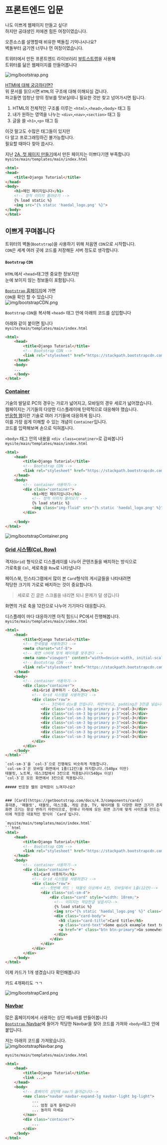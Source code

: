 # 프론트엔드 입문

나도 이쁘게 웹페이지 만들고 싶다!  
하지만 공대생인 저에겐 힘든 여정이였습니다.

오픈소스를 설명할때 비유한 벽돌집 기억나시나요?  
벽돌부터 굽기엔 너무나 먼 여정이였습니다.  

트위터에서 만든 프론트엔드 라이브러리 [부트스트랩](https://getbootstrap.com/)을 사용해  
트위터를 닮은 웹페이지를 만들어봅니다

![img/bootstrap.png](img/bootstrap.png)


[HTMl에 대해 궁금하다면?](https://developer.mozilla.org/ko/docs/Learn/HTML/Introduction_to_HTML/Getting_started)  
위 문서를 읽으시면 `HTML`의 구조에 대해 이해되실 겁니다.  
파고들면 엄청난 양의 정보를 맛보실테니 필요한 것만 찾고 넘어가시면 됩니다.  
1. HTML의 전체적인 구조롤 이루는 `<html>`,`<head>`,`<body>` 태그 등
2. 내가 원하는 영역을 나누는 `<div>`,`<nav>`,`<section>` 태그 등
3. 글을 쓸 `<h1>`,`<p>` 태그 등  

이것 말고도 수많은 태그들이 있지만  
다 알고 프로그래밍하긴 불가능합니다.  
필요할 때마다 찾아 씁시다.

지난 [2A. 첫 페이지 만들기](https://github.com/haedal-with-knu/djangoBootcamp/blob/master/firstPage.md)에서 만든 페이지는 이쁘다기엔 부족합니다
`mysite/main/templates/main/index.html`
```html
<html>
<head>
    <title>Django Tutorial</title>
</head>
<body>
    <h1>메인 페이지입니다</h1>
    <!-- 정적 이미지 불러오기 -->
    {% load static %}
    <img src="{% static 'haedal_logo.png' %}">
</body>
</html>
```

## 이쁘게 꾸며봅니다
트위터의 벽돌(`Bootstrap`)을 사용하기 위해 처음엔 `CDN`으로 시작합니다.  
`CDN`은 세계 여러 곳에 코드를 저장해둔 서버 정도로 생각합니다.  

#### `Bootstrap` `CDN`
`HTML`에서 `<head>`태그엔 중요한 정보지만   
눈에 보이지 않는 정보들이 포함됩니다.

[`Bootstrap` 홈페이지](https://getbootstrap.com/)에 가면  
`CDN`을 확인 할 수 있습니다  
![img/bootstrapCDN.png](img/bootstrapCDN.png)

`Bootstrap` `CDN`을 복사해 `<head>` 태그 안에 아래의 코드를 삽입합니다

아래와 같이 붙이면 됩니다  
`mysite/main/templates/main/index.html`
```html
<html>
    <head>
        <title>Django Tutorial</title>
        <!-- Bootstrap CDN -->
        <link rel="stylesheet" href="https://stackpath.bootstrapcdn.com/bootstrap/4.3.1/css/bootstrap.min.css" integrity="sha384-ggOyR0iXCbMQv3Xipma34MD+dH/1fQ784/j6cY/iJTQUOhcWr7x9JvoRxT2MZw1T" crossorigin="anonymous">
    </head>
    <body>
    ...
    </body>
</html>
```
### [Container](https://getbootstrap.com/docs/4.3/layout/overview/)
기술의 발달로 PC의 경우는 가로가 넓어지고, 모바일의 경우 세로가 넓어졌습니다.  
웹페이지는 기기들의 다양한 디스플레이에 탄력적으로 대응해야 했습니다.  
[반응형 웹](https://developers.google.com/web/fundamentals/design-and-ux/responsive/?hl=ko)이란 기술로 여러 기기들에 대응하게 됩니다.  
이를 가장 쉽게 이해할 수 있는 개념이 `Container`입니다.  
코드를 입력해보며 손으로 익혀봅니다.

`<body>` 태그 안의 내용을 `<div class=conatiner>`로 감싸봅니다
`mysite/main/templates/main/index.html`
```html
<html>
    <head>
        <title>Django Tutorial</title>
        <!-- Bootstrap CDN -->
        <link rel="stylesheet" href="https://stackpath.bootstrapcdn.com/bootstrap/4.3.1/css/bootstrap.min.css" integrity="sha384-ggOyR0iXCbMQv3Xipma34MD+dH/1fQ784/j6cY/iJTQUOhcWr7x9JvoRxT2MZw1T" crossorigin="anonymous">
    </head>
    <body>
        <!-- container 사용하기-->
        <div class="container">
            <h1>메인 페이지입니다</h1>
            <!-- 정적 이미지 불러오기 -->
            {% load static %}
            <img class="img-fluid" src="{% static 'haedal_logo.png' %}">    
        </div>
        
    </body>
</html>
```

![img/bootstrapContainer.png](img/bootstrapContainer.png)


### [Grid 시스템(Col, Row)](https://getbootstrap.com/docs/4.3/layout/grid/)
격자(`Grid`) 형식으로 디스플레이를 나누어 콘텐츠들을 배치하는 방식으로  
가로축을 `Col`, 세로축을 `Row`로 나타냅니다

페이스북, 인스타그램에서 많이 본 `Card`형식의 게시글들을 나타내려면  
적당한 크기의 가로로 배치하는 것이 중요합니다.
> 세로로 긴 글은 스크롤을 내리면 되니 문제가 덜 생깁니다

화면의 가로 축을 12칸으로 나누어 기기마다 대응합니다.

디스플레이 마다 대응하기엔 아직 힘드니 PC에서 진행해봅니다.
`mysite/main/templates/main/index.html`
```html
<html>
    <head>
        <title>Django Tutorial</title>
        <!-- 한국말을 사용하겠다 -->
        <meta charset="utf-8">
        <!-- 화면 너비에 맞게 페이지를 맞추겠다 -->
        <meta name="viewport" content="width=device-width, initial-scale=1, shrink-to-fit=no">
        <!-- Bootstrap CDN -->
        <link rel="stylesheet" href="https://stackpath.bootstrapcdn.com/bootstrap/4.3.1/css/bootstrap.min.css" integrity="sha384-ggOyR0iXCbMQv3Xipma34MD+dH/1fQ784/j6cY/iJTQUOhcWr7x9JvoRxT2MZw1T" crossorigin="anonymous">
    </head>
    <body>
        <!-- container 사용하기-->
        <div class="container">
            <h1>Grid 공부하기 - Col,Row</h1>
            <!-- Grid 시스템을 사용하겠다 -->
            <div class="row">
                <!-- 3칸짜리 div를 만듭니다. 파란색이고, padding은 3만큼 넣습니다 -->
                <div class="col-sm-3 bg-primary p-3">col-3</div>
                <div class="col-sm-3 bg-primary p-3">col-3</div>
                <div class="col-sm-3 bg-primary p-3">col-3</div>
                <div class="col-sm-3 bg-primary p-3">col-3</div>
                <div class="col-sm-3 bg-primary p-3">col-3</div>
                <div class="col-sm-3 bg-primary p-3">col-3</div>
                <div class="col-sm-3 bg-primary p-3">col-3</div>
            </div>
        </div>
    </body>
</html>```

`col-sm-3`을 `col-3`으로 진행해도 비슷하게 작동합니다.  
`col-sm-3`은 모바일 화면에서 1줄(12칸)을 차지합니다.(540px 미만)  
태블릿, 노트북, 데스크탑에서 3칸으로 적용됩니다(540px 이상)  
`col-3`은 모든 화면에서 3칸으로 적용됩니다.

##### 반응형 웹의 강력함이 느껴지나요?


### [Card](https://getbootstrap.com/docs/4.3/components/card/)
휴대폰, '패블릿', 태블릿, 데스크톱, 게임 콘솔, TV, 웨어러블 등 다양한 화면 크기가 존재합니다.  
화면 크기는 항상 변하기 마련이므로, 현재나 미래에 모든 화면 크기에 맞게 사이트를 만드는 것이 중요합니다.  
이에 적응한 대표적인 방식이 `Card`입니다.

`mysite/main/templates/main/index.html`
```html
<html>
    <head>
        <title>Django Tutorial</title>
        <!-- Bootstrap CDN -->
        <link rel="stylesheet" href="https://stackpath.bootstrapcdn.com/bootstrap/4.3.1/css/bootstrap.min.css" integrity="sha384-ggOyR0iXCbMQv3Xipma34MD+dH/1fQ784/j6cY/iJTQUOhcWr7x9JvoRxT2MZw1T" crossorigin="anonymous">
    </head>
    <body>
        <!-- container 사용하기-->
        <div class="container">
            <h1>Card 사용하기</h1>
            <!-- Grid 시스템을 사용하겠다 -->
            <div class="row">
                <!--첫번째 카드 : 태블릿 이상에서 4칸, 모바일에서 1줄(12칸)-->
                <div class="col-sm-4">
                    <div class="card" style="width: 18rem;">
                      <!-- 이미지는 적당한걸 넣읍시다-->
                      {% load static %}
                      <img src="{% static 'haedal_logo.png' %}" class="card-img-top" alt="...">
                      <div class="card-body">
                        <h5 class="card-title">Card title</h5>
                        <p class="card-text">Some quick example text to build on the card title and make up the bulk of the card's content.</p>
                        <a href="#" class="btn btn-primary">Go somewhere</a>
                      </div>
                    </div>
                </div>
            </div>
        </div>
    </body>
</html>
```

이제 카드가 1개 생겼습니다
확인해봅니다

카드 4개짜리도 ㄱㄱ



![img/bootstrapCard.png](img/bootstrapCard.png)

### [Navbar](https://getbootstrap.com/docs/4.3/components/navbar/)
많은 홈페이지에서 사용하는 상단 메뉴바를 만들어봅니다  
[`Bootstrap` Navbar](https://getbootstrap.com/docs/4.3/components/navbar/)에 들어가 적당한 Navbar을 찾아 코드를 가져와 `<body>`태그 안에 붙입니다.  

저는 아래의 코드를 가져왔습니다.  
![img/bootstrapNavbar.png](img/bootstrapNavbar.png)

`mysite/main/templates/main/index.html`
```html
<html>
    <head>
        <title>Django Tutorial</title>
        <link ...>
    </head>
    <body>
        <!-- 홈페이지 상단에 nav가 들어갑니다-->
        <nav class="navbar navbar-expand-lg navbar-light bg-light">
            ...
            ... 엄청 길게 들어갑니다
            ... 놀라지 마세요
        </nav>
        <div class="container">
            ...
        </div>
    </body>
</html>
```






